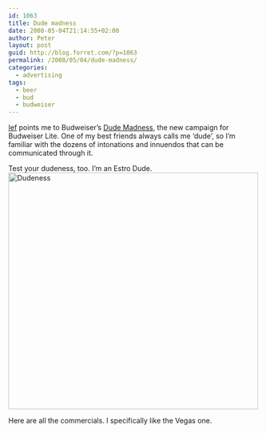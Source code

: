 ```yaml
---
id: 1063
title: Dude madness
date: 2008-05-04T21:14:55+02:00
author: Peter
layout: post
guid: http://blog.forret.com/?p=1063
permalink: /2008/05/04/dude-madness/
categories:
  - advertising
tags:
  - beer
  - bud
  - budweiser
---
```

[Ief](http://ief.typepad.com/chow/2008/04/dude.html) points me to Budweiser&#8217;s [Dude Madness](http://www.dudemadness.com/), the new campaign for Budweiser Lite. One of my best friends always calls me &#8216;dude&#8217;, so I&#8217;m familiar with the dozens of intonations and innuendos that can be communicated through it.

Test your dudeness, too. I&#8217;m an Estro Dude.  
[<img  src="http://farm3.static.flickr.com/2180/2464555291_76fdfd08c8.jpg" alt="Dudeness" width="500" height="474" />](http://www.flickr.com/photos/pforret/2464555291/ "Dudeness by PeterForret, on Flickr")

Here are all the commercials. I specifically like the Vegas one.  


<!--more-->